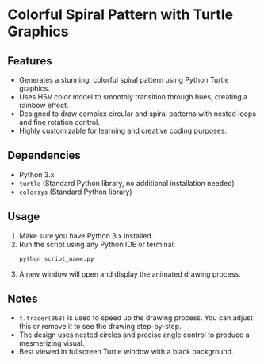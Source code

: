 
# Colorful Spiral Pattern with Turtle Graphics

## Features
- Generates a stunning, colorful spiral pattern using Python Turtle graphics.
- Uses HSV color model to smoothly transition through hues, creating a rainbow effect.
- Designed to draw complex circular and spiral patterns with nested loops and fine rotation control.
- Highly customizable for learning and creative coding purposes.

## Dependencies
- Python 3.x
- `turtle` (Standard Python library, no additional installation needed)
- `colorsys` (Standard Python library)

## Usage
1. Make sure you have Python 3.x installed.
2. Run the script using any Python IDE or terminal:
   ```bash
   python script_name.py
   ```
3. A new window will open and display the animated drawing process.

## Notes
- `t.tracer(968)` is used to speed up the drawing process. You can adjust this or remove it to see the drawing step-by-step.
- The design uses nested circles and precise angle control to produce a mesmerizing visual.
- Best viewed in fullscreen Turtle window with a black background.
